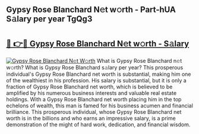 ## Gypsy Rose Blanchard N𝚎t w𝚘rth - Part-hUA S𝚊lary per year TgQg3

# <h2><a href="http://gc2tzr5.nevu.top/?p=Gypsy+Rose+Blanchard">🔗 👉🔴 Gypsy Rose Blanchard N𝚎t w𝚘rth - S𝚊lary</a></h2>

[![Gypsy Rose Blanchard N𝚎t W𝚘rth](https://i.imgur.com/Oavwk0R.jpeg)](http://gc2tzr5.nevu.top/?p=Gypsy+Rose+Blanchard)
What is Gypsy Rose Blanchard n𝚎t w𝚘rth? What is Gypsy Rose Blanchard s𝚊lary per year?
This prosperous individual's Gypsy Rose Blanchard net worth is substantial, making him one of the wealthiest in his profession. His salary is substantial, but it is only a fraction of Gypsy Rose Blanchard net worth, which is believed to be amplified by his numerous business interests and valuable real estate holdings. With a Gypsy Rose Blanchard net worth placing him in the top echelons of wealth, this man is famed for his business acumen and financial brilliance. This prosperous individual, whose Gypsy Rose Blanchard net worth is in the billions and who earns an impressive salary, is a prime demonstration of the might of hard work, dedication, and financial wisdom.
